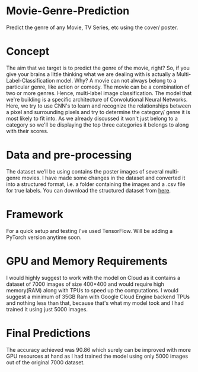 # Movie-Genre-Prediction
Predict the genre of any Movie, TV Series, etc using the cover/ poster.

# Concept
The aim that we target is to predict the genre of the movie, right? So, if you give your 
brains a little thinking what we are dealing with is actually a Multi-Label-Classification 
model. Why? A movie can not always belong to a particular genre, like action or comedy. 
The movie can be a combination of two or more genres. Hence, multi-label image classification.
The model that we're building is a specific architecture of Convolutional Neural Networks. Here,
we try to use CNN's to learn and recognize the relationships between a pixel and surrounding pixels 
and try to determine the category/ genre it is most likely to fit into. As we already discussed it
won't just belong to a category so we'll be displaying the top three categories it belongs to along
with their scores. 

# Data and pre-processing
The dataset we’ll be using contains the poster images of several multi-genre movies. 
I have made some changes in the dataset and converted it into a structured format, 
i.e. a folder containing the images and a .csv file for true labels. You can download the structured dataset from [here](https://drive.google.com/file/d/1iQV5kKF_KGZL9ALx9MMXk_Lg7PklBLCE/view?usp=sharing).

# Framework 
For a quick setup and testing I've used TensorFlow. 
Will be adding a PyTorch version anytime soon. 

# GPU and Memory Requirements 
I would highly suggest to work with the model on Cloud as it contains a dataset of 7000 images of size 400*400
and would require high memory(RAM) along with TPUs to speed up the computations. I would suggest a minimum of 
35GB Ram with Google Cloud Engine backend TPUs and nothing less than that, because that's what my model took 
and I had trained it using just 5000 images.

# Final Predictions
The accuracy achieved was 90.86 which surely can be improved with more GPU resources at hand as I had trained the model using only 5000 images out 
of the original 7000 dataset. 

